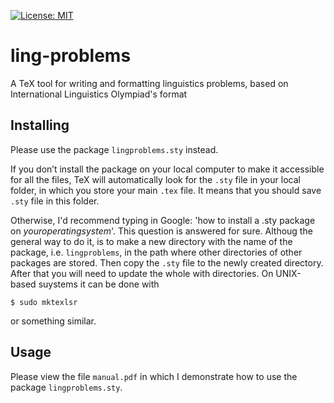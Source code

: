 
[![License: MIT](https://img.shields.io/badge/License-MIT-yellow.svg)](https://opensource.org/licenses/MIT)

# ling-problems
A TeX tool for writing and formatting linguistics problems, based on International Linguistics Olympiad's format

## Installing
Please use the package ```lingproblems.sty``` instead.

If you don’t install the package on your local computer to make it accessible for all the files,
TeX will automatically look for the ```.sty``` file in your local folder, in which you store your
main ```.tex``` file. It means that you should save ```.sty``` file in this folder.

Otherwise, I'd recommend typing in Google: 'how to install a .sty package on $your operating system$'.
This question is answered for sure.
Althoug the general way to do it, is to make a new directory with the name of the package, i.e.
```lingproblems```, in the path where other directories of other packages are stored. Then copy
the ```.sty``` file to the newly created directory. After that you will need to update the whole
with directories. On UNIX-based suystems it can be done with
```
$ sudo mktexlsr
```
or something similar.

## Usage

Please view the file ```manual.pdf``` in which I demonstrate how to use the package ```lingproblems.sty```.

